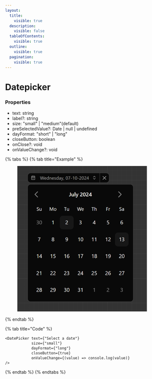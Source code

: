 ```yaml
---
layout:
  title:
    visible: true
  description:
    visible: false
  tableOfContents:
    visible: true
  outline:
    visible: true
  pagination:
    visible: true
---
```


# Datepicker

### Properties

* text: string
* label?: string
* size: "small" | "medium"(default)
* preSelectedValue?: Date | null | undefined
* dayFormat: "short" | "long"
* closeButton: boolean
* onClose?: void
* onValueChange?: void



{% tabs %}
{% tab title="Example" %}
<figure><img src="../.gitbook/assets/image (1) (1) (1).png" alt=""><figcaption></figcaption></figure>
{% endtab %}

{% tab title="Code" %}
```tsx
<DatePicker text={"Select a date"}
            size={"small"}
            dayFormat={"long"}
            closeButton={true}
            onValueChange={(value) => console.log(value)}
/>
```
{% endtab %}
{% endtabs %}
